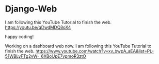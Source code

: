 # Django-Web

I am following this YouTube Tutorial to finish the web. 
https://youtu.be/qDwdMDQ8oX4


happy coding! 

Working on a dashboard web now. 
I am following this YouTube Tutorial to finish the web. 
https://www.youtube.com/watch?v=xv_bwpA_aEA&list=PL-51WBLyFTg2vW-_6XBoUpE7vpmoR3ztO
